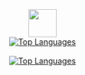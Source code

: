 <div align=center>
    <img width=50px height=50px border-radius=10px src="https://cdn.jsdelivr.net/gh/devicons/devicon@latest/icons/javascript/javascript-original.svg" />
    <br>
    <a href="https://github.com/bendik-kodehode/github-readme-stats">
        <img src="https://github-readme-stats.vercel.app/api/top-langs/?username=bendik-kodehode&layout=compact&show_icons=true&theme=synthwave" alt="Top Languages">
    </a>
</div>
<br>
<div align=center>
    <a href="https://github.com/bendik-kodehode/github-readme-stats">
        <img src="https://github-readme-stats.vercel.app/api?username=bendik-kodehode&show_icons=true&theme=synthwave" alt="Top Languages">
    </a>
</div>

